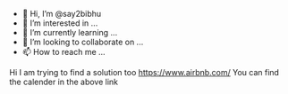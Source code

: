 - 👋 Hi, I’m @say2bibhu
- 👀 I’m interested in ...
- 🌱 I’m currently learning ...
- 💞️ I’m looking to collaborate on ...
- 📫 How to reach me ...

<!---
say2bibhu/say2bibhu is a ✨ special ✨ repository because its `README.md` (this file) appears on your GitHub profile.
You can click the Preview link to take a look at your changes.
--->
Hi
I am trying to find a solution too
https://www.airbnb.com/
You can find the calender in the above link
